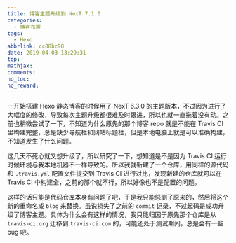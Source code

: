 ```yaml
---
title: 博客主题升级到 NexT 7.1.0
categories:
  - 博客布置
tags:
  - Hexo
abbrlink: cc88bc98
date: 2019-04-03 13:29:31
top:
mathjax:
comments:
no_toc:
no_reward:
---
```

一开始搭建 Hexo 静态博客的时候用了 NexT 6.3.0 的主题版本，不过因为进行了大幅度的修改，导致每次主题升级都很难及时跟进，所以也就一直拖着没有动。之前也稍微尝试了一下，不知道为什么原先的那个博客 repo 就是不能在 Travis CI 里构建完整，总是缺少导航栏和网站标题栏，但是本地电脑上就是可以准确构建，不知道发生了什么问题。<!-- more -->

这几天不死心就又想升级了，所以研究了一下，想知道是不是因为 Travis CI 运行时候环境与我本地机器不一样导致的。所以我就新建了一个仓库，用同样的源代码和 `.travis.yml` 配置文件提交到 Travis CI 进行对比，发现新建的仓库就可以在 Travis CI 中构建全，之前的那个就不行，所以好像也不是配置的问题。

这样的话只能是代码仓库本身有问题了吧，于是我只能怒删了原来的，然后将这个新的重命名成 `blog` 来替换。虽说损失了之前的 `commit` 记录，不过起码是成功升级了博客主题。具体为什么会有这样的情况，我只能归因于原先那个仓库是从 `travis-ci.org` 迁移到 `travis-ci.com` 的，可能还处于测试期间，总是会有一些 bug 吧。